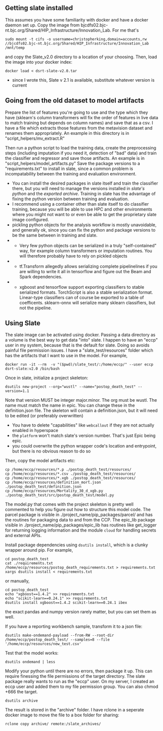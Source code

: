 ## Getting slate installed
This assumes you have some familiarity with docker and have a docker daemon set up. Copy the image from bjcdfs02.bjc-nt.bjc.org/Shared/HIP_Infrastructure/Innovation_Lab. For me that's
```
sudo mount -t cifs -o username=christopherking,domain=accounts,rw //bjcdfs02.bjc-nt.bjc.org/Shared/HIP_Infrastructure/Innovation_Lab /mnt/temp
```
and copy the Slate_v2.0 directory to a location of your choosing. Then, load the image into your docker index:
```
docker load < dsrt-slate-v2.0.tar
```
- since I wrote this, Slate v 2.1 is available, substitute whatever version is current

## Going from the old dataset to model artifacts
Prepare the list of features you're going to use and the type which they have (sklearn's column transformers will fix the order of features in live data to match training but depends on column names) and save that as a csv. I have a file which extracts those features from the metavision dataset and renames them appropriately. An example in this directory is in "script_helpers/mv_extract.R"

Then run a python script to load the training data, create the preprocessing steps (including imputation if you need it, detection of "bad" data) and train the classifier and regressor and save those artifacts. An example is in "script_helpers/model_artifacts.py" Save the package versions to a "requirements.txt" to install in slate, since a common problem is incompatability between the training and evaluation environment.

- You can install the desired packages in slate itself and train the classifier there, but you will need to manage the versions installed in *slate's python* and the *exported archive*. Training in slate has the advantage of fixing the python version between training and evaluation.
- I recommend using a container other than slate itself to do classifier training, because you will be able to use HPC and other environments where you might not want to or even be able to get the proprietary slate image configured.
- pickling python objects for the analysis workflow is mostly unavoidable, and generally ok, since you can fix the python and package versions to be the same between in training and slate.
- - Very few python objects can be serialized in a truly "self-contained" way, for example column transformers or imputation routines. You will therefore probably have to rely on pickled objects
- - tf.Transform allegedly allows serializing complete pipelinelines if you are willing to write it all in tensorflow and figure out the Beam and Spark dependencies. 
- - xgboost and tensorflow support exporting classifiers to stable serialized formats. TorchScript is also a stable serialization format. Linear-type classifiers can of course be exported to a table of coefficents. sklearn-onnx will serialize many sklearn classifiers, but not the pipeline.



## Using Slate
The slate image can be activated using docker. Passing a data directory as a volume is the best way to get data "into" slate. I happen to have an "eccp" user in my system, because that is the default for slate. Doing so avoids painful file permission issues. I have a "slate_test/resources" folder which has the artifacts that I want to use in the model. For example,

```
docker run -it --rm  -v "($pwd)/slate_test/:/home/eccp/" --user eccp dsrt-slate:v2.0 /bin/bash
```

Once in slate, initialize a project skeleton:

```
dsutils new-project --org="wustl" --name="postop_death_test" --version=1.1 
```
Note that version MUST be integer major.minor. The org must be wustl. The name must match the name in epic. You can change these in the definition.json file. The skeleton will contain a definition.json, but it will need to be edited (or preferably overwritten)

- You have to delete "capabilities" like `webcallout` if they are not actually enabled in hyperspace
- the `platform` won't match slate's version number. That's just Epic being epic.
- you could overwrite the python wrapper code's location and entrypoint, but there is no obvious reason to do so




Then, copy the model artifacts etc:

```
cp /home/eccp/resources/*.p ./postop_death_test/resources/
cp /home/eccp/resources/*.csv ./postop_death_test/resources/
cp /home/eccp/resources/*.xgb ./postop_death_test/resources/
cp /home/eccp/resources/definition_mort.json  ./postop_death_test/definition.json
cp /home/eccp/resources/Mortality_30_d_xgb.py ./postop_death_test/src/postop_death_test/model.py
```

The model.py that comes with the project skeleton is pretty well commented to help you figure out how to structure this model code. The parcel package is visible in ./project_name/pip_packages/parcel/ and has the routines for packaging data to and from the CCP. The epic_lib package visible in ./project_name/pip_packages/epic_lib has routines like get_logger for returning logging information and the module `cloud` for handling secrets and external APIs. 


Install package dependencies using `dsutils install`, which is a clunky wrapper around pip. For example,
```
cd postop_death_test
cat ./requirements.txt /home/eccp/resources/postop_death_requirements.txt > requirements.txt
xargs dsutils install < requirements.txt
```
or manually,
```
cd postop_death_test
echo "xgboost==1.4.2" >> requirements.txt
echo "scikit-learn==0.24.1" >> requirements.txt
dsutils install xgboost==1.4.2 scikit-learn==0.24.1 ibex
```
the exact pandas and numpy version rarely matter, but you can set them as well.


If you have a reporting workbench sample, transform it to a json file:
```
dsutils make-ondemand-payload --from-RW --root-dir /home/eccp/postop_death_test/ --samples=8 --file '/home/eccp/resources/new_test.csv'
```

Test that the model works:
```
dsutils ondemand | less
```

Modify your python until there are no errors, then package it up. This can require finessing the file permissions of the target directory. The slate package really wants to run as the "eccp" user. On my server, I created an eccp user and added them to my file permission group. You can also chmod +666 the target.
```
dsutils archive
```

The result is stored in the "archive" folder. I have rclone in a seperate docker image to move the file to a box folder for sharing:
```
rclone copy archive/ remote:/slate_archives/
```

